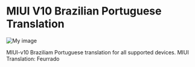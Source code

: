 # MIUI V10 Brazilian Portuguese Translation

![My image](https://i.imgur.com/s5PsCYM.png)

MIUI-v10 Braziliam Portuguese translation for all supported devices. MIUI Translation: Feurrado
